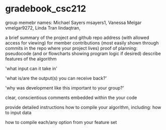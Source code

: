# gradebook_csc212


group memebr names:
Michael Sayers msayers1, Vanessa Melgar vmelgar9272, Linda Tran lindaqtran,


a brief summary of the project and github repo address (with allowed access for viewing) for member contributions (most easily shown through commits in the repo where your project lives)
proof of planning: pseudocode (and or flowcharts showing program logic if desired)
describe features of the algorithm

'what input can it take in'

'what is/are the output(s) you can receive back?'

'why was development like this important to your group?'

clear, conscientious comments embedded within the your code

provide detailed instructions how to compile your algorithm, including:
how to input data

how to compile each/any option from your feature set
